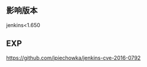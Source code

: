 <languages  />

影响版本
--------

jenkins\<1.650

EXP
---

<https://github.com/jpiechowka/jenkins-cve-2016-0792>